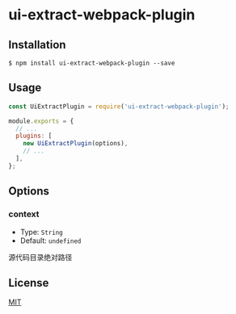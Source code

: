 # ui-extract-webpack-plugin

## Installation

```shell
$ npm install ui-extract-webpack-plugin --save
```

## Usage

```javascript
const UiExtractPlugin = require('ui-extract-webpack-plugin');

module.exports = {
  // ...
  plugins: [
    new UiExtractPlugin(options),
    // ...
  ],
};
```

## Options

### context

* Type: `String`
* Default: `undefined`

源代码目录绝对路径

## License

[MIT](https://github.com/Oc-master/ui-extract-webpack-plugin/blob/master/LICENSE)

